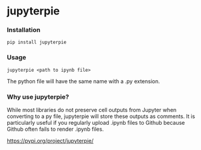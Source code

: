 # jupyterpie

### Installation

```
pip install jupyterpie
```

### Usage
```
jupyterpie <path to ipynb file>
```

The python file will have the same name with a .py extension.

### Why use jupyterpie?

While most libraries do not preserve cell outputs from Jupyter when converting to a py file, jupyterpie will store these outputs as comments. It is particularly useful if you regularly upload .ipynb files to Github because Github often fails to render .ipynb files.

https://pypi.org/project/jupyterpie/